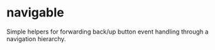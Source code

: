 # navigable
Simple helpers for forwarding back/up button event handling through a navigation hierarchy.

